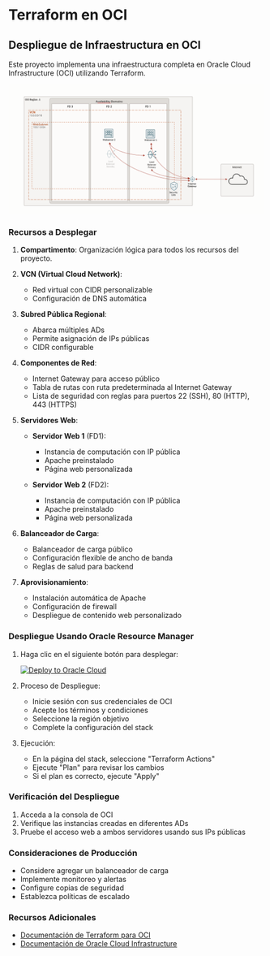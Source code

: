 # Terraform en OCI

## Despliegue de Infraestructura en OCI

Este proyecto implementa una infraestructura completa en Oracle Cloud Infrastructure (OCI) utilizando Terraform.

![](Load_balancer.png)

### Recursos a Desplegar

1. **Compartimento**: Organización lógica para todos los recursos del proyecto.
2. **VCN (Virtual Cloud Network)**:
   - Red virtual con CIDR personalizable
   - Configuración de DNS automática

3. **Subred Pública Regional**:
   - Abarca múltiples ADs
   - Permite asignación de IPs públicas
   - CIDR configurable

4. **Componentes de Red**:
   - Internet Gateway para acceso público
   - Tabla de rutas con ruta predeterminada al Internet Gateway
   - Lista de seguridad con reglas para puertos 22 (SSH), 80 (HTTP), 443 (HTTPS)

5. **Servidores Web**:
   - **Servidor Web 1** (FD1):
     - Instancia de computación con IP pública
     - Apache preinstalado
     - Página web personalizada

   - **Servidor Web 2** (FD2):
     - Instancia de computación con IP pública
     - Apache preinstalado
     - Página web personalizada

6. **Balanceador de Carga**:
   - Balanceador de carga público
   - Configuración flexible de ancho de banda
   - Reglas de salud para backend

7. **Aprovisionamiento**:
   - Instalación automática de Apache
   - Configuración de firewall
   - Despliegue de contenido web personalizado

### Despliegue Usando Oracle Resource Manager

1. Haga clic en el siguiente botón para desplegar:

    [![Deploy to Oracle Cloud](https://oci-resourcemanager-plugin.plugins.oci.oraclecloud.com/latest/deploy-to-oracle-cloud.svg)](https://cloud.oracle.com/resourcemanager/stacks/create?region=home&zipUrl=https://github.com/nuevo-repo/produccion_tf_oci_course/releases/latest/download/LESSON2_second_webserver_in_other_AD.zip)

2. Proceso de Despliegue:
   - Inicie sesión con sus credenciales de OCI
   - Acepte los términos y condiciones
   - Seleccione la región objetivo
   - Complete la configuración del stack

3. Ejecución:
   - En la página del stack, seleccione "Terraform Actions"
   - Ejecute "Plan" para revisar los cambios
   - Si el plan es correcto, ejecute "Apply"

### Verificación del Despliegue

1. Acceda a la consola de OCI
2. Verifique las instancias creadas en diferentes ADs
3. Pruebe el acceso web a ambos servidores usando sus IPs públicas

### Consideraciones de Producción

- Considere agregar un balanceador de carga
- Implemente monitoreo y alertas
- Configure copias de seguridad
- Establezca políticas de escalado

### Recursos Adicionales

- [Documentación de Terraform para OCI](https://registry.terraform.io/providers/oracle/oci/latest/docs)
- [Documentación de Oracle Cloud Infrastructure](https://docs.oracle.com/iaas/Content/home.htm)